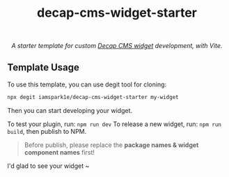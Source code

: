 <h1 align='center'>decap-cms-widget-starter</h1>

<br />
<p align='center'><i>A starter template for custom <a href="https://decapcms.org/docs/custom-widgets/" target="_blank">Decap CMS widget</a> development, with Vite.</i></p>

## Template Usage

To use this template, you can use degit tool for cloning:

```bash
npx degit iamspark1e/decap-cms-widget-starter my-widget
```

Then you can start developing your widget.

To test your plugin, run: `npm run dev`
To release a new widget, run: `npm run build`, then publish to NPM.

> Before publish, please replace the __package names & widget component names__ first!

I'd glad to see your widget ~
